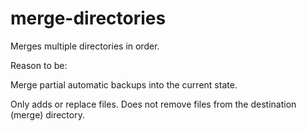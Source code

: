 # merge-directories

Merges multiple directories in order.  

Reason to be: 

Merge partial automatic backups into the current state.  

Only adds or replace files. 
Does not remove files from the destination (merge) directory.
